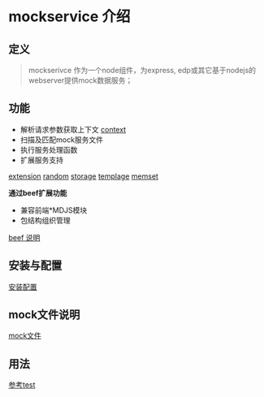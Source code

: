 mockservice 介绍
=====

定义
----------------

> mockserivce 作为一个node组件，为express, edp或其它基于nodejs的webserver提供mock数据服务；


功能
----------------

- 解析请求参数获取上下文 [context](context.md)
- 扫描及匹配mock服务文件
- 执行服务处理函数
- 扩展服务支持 

[extension](extension.md)
[random](random.md)
[storage](storage.md)
[templage](template.md)
[memset](memset.md)

**通过beef扩展功能**

- 兼容前端*MDJS模块
- 包结构组织管理

[beef 说明](beef.md)

安装与配置
---------------

[安装配置](config.md)


mock文件说明
-----------------
[mock文件](mock.md)

用法
----------------
[参考test](../test)



